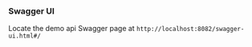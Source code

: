 ### <a name="swagger"></A> Swagger UI
Locate the demo api Swagger page at `http://localhost:8082/swagger-ui.html#/`